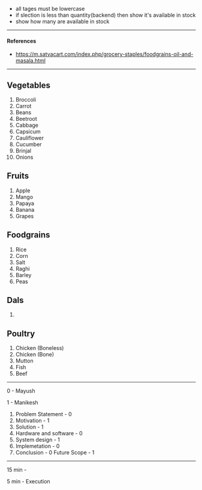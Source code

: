 - all tages must be lowercase
- if slection is less than quantity(backend) then show it's available in stock
- show how many are available in stock

---

#### References

- https://m.satvacart.com/index.php/grocery-staples/foodgrains-oil-and-masala.html

---

## Vegetables

1. Broccoli
2. Carrot
3. Beans
4. Beetroot
5. Cabbage
6. Capsicum
7. Cauliflower
8. Cucumber
9. Brinjal
10. Onions

## Fruits

1. Apple
2. Mango
3. Papaya
4. Banana
5. Grapes

## Foodgrains

1. Rice
2. Corn
3. Salt
4. Raghi
5. Barley
6. Peas

## Dals

1.

## Poultry

1. Chicken (Boneless)
2. Chicken (Bone)
3. Mutton
4. Fish
5. Beef

---

0 - Mayush

1 - Manikesh

1. Problem Statement - 0
2. Motivation - 1
3. Solution - 1
4. Hardware and software - 0
5. System design - 1
6. Implemetation - 0
7. Conclusion - 0
   Future Scope - 1

---

15 min -

5 min - Execution
